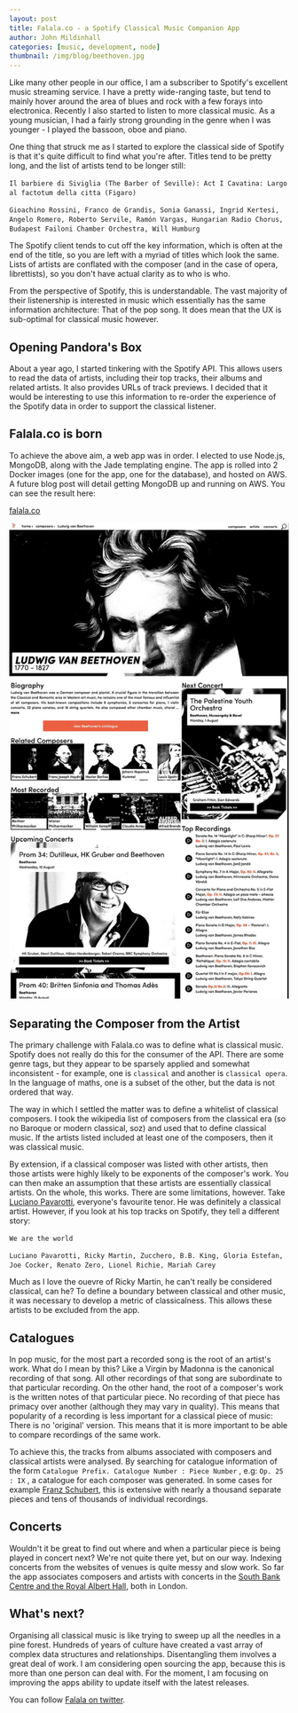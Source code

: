 ```yaml
---
layout: post
title: Falala.co - a Spotify Classical Music Companion App
author: John Mildinhall
categories: [music, development, node]
thumbnail: /img/blog/beethoven.jpg
--- 
```


Like many other people in our office, I am a subscriber to Spotify's excellent music streaming service. I have a pretty wide-ranging taste, but tend to mainly hover around the area of blues and rock with a few forays into electronica. Recently I also started to listen to more classical music. As a young musician, I had a fairly strong grounding in the genre when I was younger - I played the bassoon, oboe and piano. 

One thing that struck me as I started to explore the classical side of Spotify is that it's quite difficult to find what you're after. Titles tend to be pretty long, and the list of artists tend to be longer still:

`Il barbiere di Siviglia (The Barber of Seville): Act I Cavatina: Largo al factotum della citta (Figaro)`

`Gioachino Rossini, Franco de Grandis, Sonia Ganassi, Ingrid Kertesi, Angelo Romero, Roberto Servile, Ramón Vargas, Hungarian Radio Chorus, Budapest Failoni Chamber Orchestra, Will Humburg`

The Spotify client tends to cut off the key information, which is often at the end of the title, so you are left with a myriad of titles which look the same. Lists of artists are conflated with the composer (and in the case of opera, librettists), so you don't have actual clarity as to who is who. 

From the perspective of Spotify, this is understandable. The vast majority of their listenership is interested in music which essentially has the same information architecture: That of the pop song. It does mean that the UX is sub-optimal for classical music however. 

## Opening Pandora's Box

About a year ago, I started tinkering with the Spotify API. This allows users to read the data of artists, including their top tracks, their albums and related artists. It also provides URLs of track previews. I decided that it would be interesting to use this information to re-order the experience of the Spotify data in order to support the classical listener. 

## Falala.co is born

To achieve the above aim, a web app was in order. I elected to use Node.js, MongoDB, along with the Jade templating engine. The app is rolled into 2 Docker images (one for the app, one for the database), and hosted on AWS. A future blog post will detail getting MongoDB up and running on AWS. You can see the result here:

[falala.co](http://falala.co)

![falala](/img/blog/falala-2.jpg)

## Separating the Composer from the Artist

The primary challenge with Falala.co was to define what is classical music. Spotify does not really do this for the consumer of the API. There are some genre tags, but they appear to be sparsely applied and somewhat inconsistent - for example, one is `classical` and another is `classical opera`. In the language of maths, one is a subset of the other, but the data is not ordered that way. 

The way in which I settled the matter was to define a whitelist of classical composers. I took the wikipedia list of composers from the classical era (so no Baroque or modern classical, soz) and used that to define classical music. If the artists listed included at least one of the composers, then it was classical music. 

By extension, if a classical composer was listed with other artists, then those artists were highly likely to be exponents of the composer's work. You can then make an assumption that these artists are essentially classical artists. On the whole, this works. There are some limitations, however. Take [Luciano Pavarotti](http://falala.co/artists/Luciano%20Pavarotti), everyone's favourite tenor. He was definitely a classical artist. However, if you look at his top tracks on Spotify, they tell a different story:

`We are the world`

`Luciano Pavarotti, Ricky Martin, Zucchero, B.B. King, Gloria Estefan, Joe Cocker, Renato Zero, Lionel Richie, Mariah Carey`

Much as I love the ouevre of Ricky Martin, he can't really be considered classical, can he? To define a boundary between classical and other music, it was necessary to develop a metric of classicalness. This allows these artists to be excluded from the app. 

## Catalogues

In pop music, for the most part a recorded song is the root of an artist's work. What do I mean by this? Like a Virgin by Madonna is the canonical recording of that song. All other recordings of that song are subordinate to that particular recording. On the other hand, the root of a composer's work is the written notes of that particular piece. No recording of that piece has primacy over another (although they may vary in quality). This means that popularity of a recording is less important for a classical piece of music: There is no 'original' version. This means that it is more important to be able to compare recordings of the same work.

To achieve this, the tracks from albums associated with composers and classical artists were analysed. By searching for catalogue information of the form `Catalogue Prefix. Catalogue Number : Piece Number` , e.g: `Op. 25 : IX` , a catalogue for each composer was generated. In some cases for example [Franz Schubert](http://falala.co/composers/Franz%20Schubert/cat/D), this is extensive with nearly a thousand separate pieces and tens of thousands of individual recordings. 

## Concerts

Wouldn't it be great to find out where and when a particular piece is being played in concert next? We're not quite there yet, but on our way. Indexing concerts from the websites of venues is quite messy and slow work. So far the app associates composers and artists with concerts in the [South Bank Centre and the Royal Albert Hall](http://falala.co/concerts), both in London. 

## What's next?

Organising all classical music is like trying to sweep up all the needles in a pine forest. Hundreds of years of culture have created a vast array of complex data structures and relationships. Disentangling them involves a great deal of work. I am considering open sourcing the app, because this is more than one person can deal with. For the moment, I am focusing on improving the apps ability to update itself with the latest releases. 

You can follow [Falala on twitter](https://twitter.com/falalaco).



